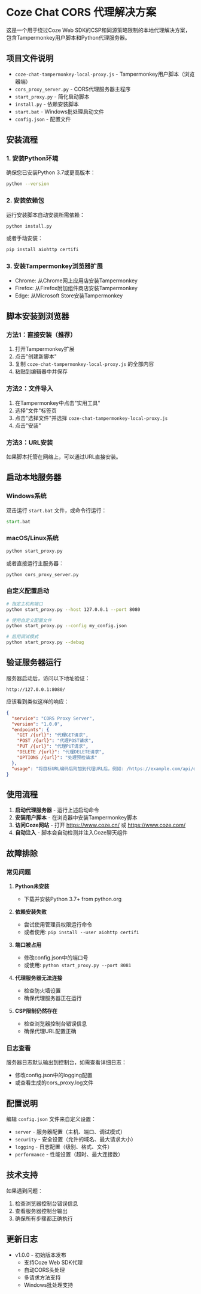 # Coze Chat CORS 代理解决方案

这是一个用于绕过Coze Web SDK的CSP和同源策略限制的本地代理解决方案，包含Tampermonkey用户脚本和Python代理服务器。

## 项目文件说明

- `coze-chat-tampermonkey-local-proxy.js` - Tampermonkey用户脚本（浏览器端）
- `cors_proxy_server.py` - CORS代理服务器主程序
- `start_proxy.py` - 简化启动脚本
- `install.py` - 依赖安装脚本
- `start.bat` - Windows批处理启动文件
- `config.json` - 配置文件

## 安装流程

### 1. 安装Python环境
确保您已安装Python 3.7或更高版本：
```bash
python --version
```

### 2. 安装依赖包
运行安装脚本自动安装所需依赖：
```bash
python install.py
```

或者手动安装：
```bash
pip install aiohttp certifi
```

### 3. 安装Tampermonkey浏览器扩展
- Chrome: 从Chrome网上应用店安装Tampermonkey
- Firefox: 从Firefox附加组件商店安装Tampermonkey
- Edge: 从Microsoft Store安装Tampermonkey

## 脚本安装到浏览器

### 方法1：直接安装（推荐）
1. 打开Tampermonkey扩展
2. 点击"创建新脚本"
3. 复制 `coze-chat-tampermonkey-local-proxy.js` 的全部内容
4. 粘贴到编辑器中并保存

### 方法2：文件导入
1. 在Tampermonkey中点击"实用工具"
2. 选择"文件"标签页
3. 点击"选择文件"并选择 `coze-chat-tampermonkey-local-proxy.js`
4. 点击"安装"

### 方法3：URL安装
如果脚本托管在网络上，可以通过URL直接安装。

## 启动本地服务器

### Windows系统
双击运行 `start.bat` 文件，或命令行运行：
```cmd
start.bat
```

### macOS/Linux系统
```bash
python start_proxy.py
```

或者直接运行主服务器：
```bash
python cors_proxy_server.py
```

### 自定义配置启动
```bash
# 指定主机和端口
python start_proxy.py --host 127.0.0.1 --port 8080

# 使用自定义配置文件
python start_proxy.py --config my_config.json

# 启用调试模式
python start_proxy.py --debug
```

## 验证服务器运行

服务器启动后，访问以下地址验证：
```
http://127.0.0.1:8080/
```

应该看到类似这样的响应：
```json
{
  "service": "CORS Proxy Server",
  "version": "1.0.0",
  "endpoints": {
    "GET /{url}": "代理GET请求",
    "POST /{url}": "代理POST请求",
    "PUT /{url}": "代理PUT请求",
    "DELETE /{url}": "代理DELETE请求",
    "OPTIONS /{url}": "处理预检请求"
  },
  "usage": "将目标URL编码后附加到代理URL后，例如: /https://example.com/api/data"
}
```

## 使用流程

1. **启动代理服务器** - 运行上述启动命令
2. **安装用户脚本** - 在浏览器中安装Tampermonkey脚本
3. **访问Coze网站** - 打开 https://www.coze.cn/ 或 https://www.coze.com/
4. **自动注入** - 脚本会自动检测并注入Coze聊天组件

## 故障排除

### 常见问题

1. **Python未安装**
   - 下载并安装Python 3.7+ from python.org

2. **依赖安装失败**
   - 尝试使用管理员权限运行命令
   - 或者使用: `pip install --user aiohttp certifi`

3. **端口被占用**
   - 修改config.json中的端口号
   - 或使用: `python start_proxy.py --port 8081`

4. **代理服务器无法连接**
   - 检查防火墙设置
   - 确保代理服务器正在运行

5. **CSP限制仍然存在**
   - 检查浏览器控制台错误信息
   - 确保代理URL配置正确

### 日志查看

服务器日志默认输出到控制台，如需查看详细日志：
- 修改config.json中的logging配置
- 或查看生成的cors_proxy.log文件

## 配置说明

编辑 `config.json` 文件来自定义设置：

- `server` - 服务器配置（主机、端口、调试模式）
- `security` - 安全设置（允许的域名、最大请求大小）
- `logging` - 日志配置（级别、格式、文件）
- `performance` - 性能设置（超时、最大连接数）

## 技术支持

如果遇到问题：
1. 检查浏览器控制台错误信息
2. 查看服务器控制台输出
3. 确保所有步骤都正确执行

## 更新日志

- v1.0.0 - 初始版本发布
  - 支持Coze Web SDK代理
  - 自动CORS头处理
  - 多请求方法支持
  - Windows批处理支持